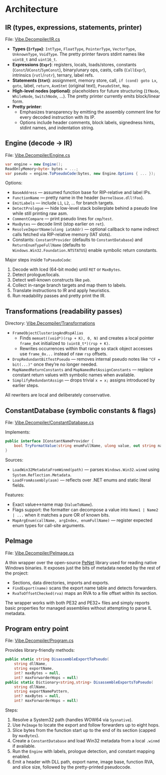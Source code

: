 # Architecture

## IR (types, expressions, statements, printer)
File: [Vibe.Decompiler/IR.cs](../Vibe.Decompiler/IR.cs)

- **Types (`IrType`)**: `IntType`, `FloatType`, `PointerType`, `VectorType`, `UnknownType`, `VoidType`.
  The pretty printer favors stdint names like `uint8_t` and `uint16_t`.
- **Expressions (`Expr`)**: registers, locals, loads/stores, constants (`Const`/`UConst`/`SymConst`), binary/unary ops, casts, calls (`CallExpr`), intrinsics (`rotl`/`rotr`), ternary, label refs.
- **Statements (`Stmt`)**: assignment, memory store, call, `if (cond) goto Lx`, `goto`, label, `return`, `AsmStmt` (original text), `PseudoStmt`, `Nop`.
- **High-level nodes (optional)**: placeholders for future structuring (`IfNode`, `WhileNode`, `SwitchNode`, ...). The pretty printer currently emits block/linear form.
- **Pretty printer**:
  - Emphasizes transparency by emitting the assembly comment line for every decoded instruction with its IP.
  - Options include header comments, block labels, signedness hints, stdint names, and indentation string.

## Engine (decode → IR)
File: [Vibe.Decompiler/Engine.cs](../Vibe.Decompiler/Engine.cs)

```csharp
var engine = new Engine();
ReadOnlyMemory<byte> bytes = ...;
var pseudo = engine.ToPseudoCode(bytes, new Engine.Options { ... });
```

Options:
- `BaseAddress` — assumed function base for RIP-relative and label IPs.
- `FunctionName` — pretty name in the header (`kernelbase.dll!Foo`).
- `EmitLabels` — include `L1`, `L2`, ... for branch targets.
- `DetectPrologue` — hide low-level stack boilerplate behind a pseudo line while still printing raw asm.
- `CommentCompare` — print pseudo lines for `cmp`/`test`.
- `MaxBytes` — decode limit (stop earlier on `ret`).
- `ResolveImportName(ulong iatAddr)` — optional callback to name indirect calls fetched via RIP-relative memory (IAT slots).
- Constants: `ConstantProvider` (defaults to `ConstantDatabase`) and `ReturnEnumTypeFullName` (defaults to `Windows.Win32.Foundation.NTSTATUS`) enable symbolic return constants.

Major steps inside `ToPseudoCode`:
1. Decode with Iced (64-bit mode) until `RET` or `MaxBytes`.
2. Detect prologue/locals.
3. Detect well-known constructs like `peb`.
4. Collect in-range branch targets and map them to labels.
5. Translate instructions to IR and apply heuristics.
6. Run readability passes and pretty print the IR.

## Transformations (readability passes)
Directory: [Vibe.Decompiler/Transformations](../Vibe.Decompiler/Transformations)

- `FrameObjectClusteringAndRspAlias`
  - Finds `memset((void*)(rsp + K), 0, N)` and creates a local pointer `frame_0xK` initialized to `(uint8_t*)(rsp + K)`.
  - Rewrites occurrences within that range so stack object accesses use `frame_0x...` instead of raw `rsp` offsets.
- `DropRedundantBitTestPseudo` — removes internal pseudo notes like `"CF = bit(...)"` once they’re no longer needed.
- `MapNamedReturnConstants` and `MapNamedRetAssignConstants` — replace constant return values with symbolic names when available.
- `SimplifyRedundantAssign` — drops trivial `x = x;` assigns introduced by earlier steps.

All rewriters are local and deliberately conservative.

## ConstantDatabase (symbolic constants & flags)
File: [Vibe.Decompiler/ConstantDatabase.cs](../Vibe.Decompiler/ConstantDatabase.cs)

Implements:
```csharp
public interface IConstantNameProvider {
    bool TryFormatValue(string enumFullName, ulong value, out string name);
}
```

Sources:
- `LoadWin32MetadataFromWinmd(path)` — parses `Windows.Win32.winmd` using `System.Reflection.Metadata`.
- `LoadFromAssembly(asm)` — reflects over .NET enums and static literal fields.

Features:
- Exact value↔name map (`ValueToName`).
- Flags support: the formatter can decompose a value into `Name1 | Name2 | ...` when it matches a pure OR of known bits.
- `MapArgEnum(callName, argIndex, enumFullName)` — register expected enum types for call-site arguments.

## PeImage
File: [Vibe.Decompiler/PeImage.cs](../Vibe.Decompiler/PeImage.cs)

A thin wrapper over the open-source [PeNet](https://github.com/secana/PeNet) library used for reading
native Windows binaries.  It exposes just the bits of metadata needed by the rest of the project:
- Sections, data directories, imports and exports.
- `FindExport(name)` scans the export name table and detects forwarders.
- `RvaToOffsetChecked(rva)` maps an RVA to a file offset within its section.

The wrapper works with both PE32 and PE32+ files and simply reports basic properties for managed
assemblies without attempting to parse IL metadata.

## Program entry point
File: [Vibe.Decompiler/Program.cs](../Vibe.Decompiler/Program.cs)

Provides library-friendly methods:
```csharp
public static string DisassembleExportToPseudo(
    string dllName,
    string exportName,
    int? maxBytes = null,
    int? maxForwarderHops = null)
public static Dictionary<string,string> DisassembleExportsToPseudo(
    string dllName,
    string exportNamePattern,
    int? maxBytes = null,
    int? maxForwarderHops = null)
```

Steps:
1. Resolve a System32 path (handles WOW64 via `Sysnative`).
2. Use `PeImage` to locate the export and follow forwarders up to eight hops.
3. Slice bytes from the function start up to the end of its section (capped by `maxBytes`).
4. Create a `ConstantDatabase` and load Win32 metadata from a local `.winmd` if available.
5. Run the `Engine` with labels, prologue detection, and constant mapping enabled.
6. Emit a header with DLL path, export name, image base, function RVA, and slice size, followed by the pretty-printed pseudocode.
